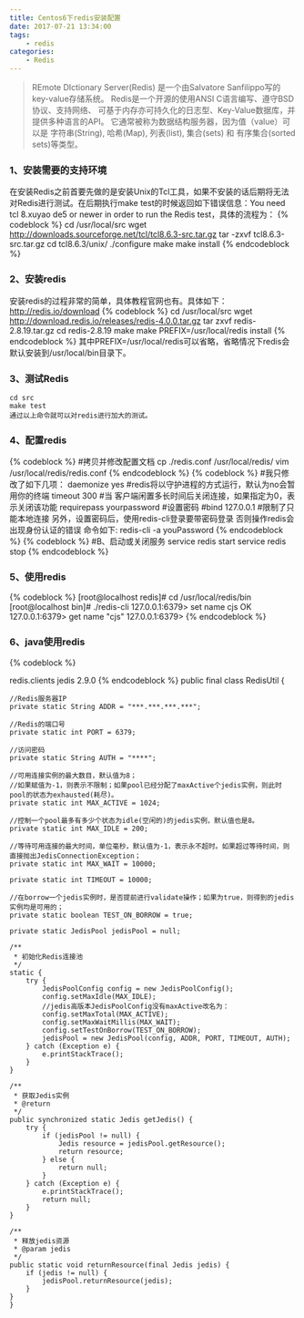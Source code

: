 ```yaml
---
title: Centos6下redis安装配置
date: 2017-07-21 13:34:00
tags:
	- redis
categories:
	- Redis
---
```

>REmote DIctionary Server(Redis)
>是一个由Salvatore Sanfilippo写的key-value存储系统。
>Redis是一个开源的使用ANSI C语言编写、遵守BSD协议、支持网络、
>可基于内存亦可持久化的日志型、Key-Value数据库，并提供多种语言的API。
>它通常被称为数据结构服务器，因为值（value）可以是 字符串(String), 哈希(Map),
> 列表(list), 集合(sets) 和 有序集合(sorted sets)等类型。
<!--more-->

### 1、安装需要的支持环境
在安装Redis之前首要先做的是安装Unix的Tcl工具，如果不安装的话后期将无法对Redis进行测试。在后期执行make test的时候返回如下错误信息：You need tcl 8.xuyao de5 or newer in order to run the Redis test，具体的流程为：
{% codeblock %}
cd /usr/local/src
wget http://downloads.sourceforge.net/tcl/tcl8.6.3-src.tar.gz
tar -zxvf tcl8.6.3-src.tar.gz
cd ​tcl8.6.3/unix/
./configure
make
make install
{% endcodeblock %}
### 2、安装redis
安装redis的过程非常的简单，具体教程官网也有。具体如下：http://redis.io/download
{% codeblock %}
cd /usr/local/src
wget http://download.redis.io/releases/redis-4.0.0.tar.gz
tar zxvf redis-2.8.19.tar.gz
cd redis-2.8.19
make
make PREFIX=/usr/local/redis install
{% endcodeblock %}
其中PREFIX=/usr/local/redis可以省略，省略情况下redis会默认安装到/usr/local/bin目录下。
### 3、测试Redis
	cd src
	make test
	通过以上命令就可以对redis进行加大的测试。
### 4、配置redis
{% codeblock %}
#拷贝并修改配置文档
cp ./redis.conf /usr/local/redis/
vim /usr/local/redis/redis.conf
{% endcodeblock %}
{% codeblock %}
#我只修改了如下几项：
daemonize yes #redis将以守护进程的方式运行，默认为no会暂用你的终端
timeout 300​ #当 客户端闲置多长时间后关闭连接，如果指定为0，表示关闭该功能
requirepass yourpassword #设置密码
#bind 127.0.0.1 #限制了只能本地连接
另外，设置密码后，使用redis-cli登录要带密码登录
否则操作redis会出现身份认证的错误
命令如下:
redis-cli -a youPassword
{% endcodeblock %}
{% codeblock %}
#B、启动或关闭服务
service redis start
service redis stop
{% endcodeblock %}
### 5、使用redis
{% codeblock %}
[root@localhost redis]# cd /usr/local/redis/bin
[root@localhost bin]# ./redis-cli
127.0.0.1:6379> set name cjs
OK
127.0.0.1:6379> get name
"cjs"
127.0.0.1:6379>
{% endcodeblock %}
### 6、java使用redis

{% codeblock %}
<!-- https://mvnrepository.com/artifact/redis.clients/jedis -->
<dependency>
    <groupId>redis.clients</groupId>
    <artifactId>jedis</artifactId>
    <version>2.9.0</version>
</dependency>
{% endcodeblock %}
	public final class RedisUtil {

    //Redis服务器IP
    private static String ADDR = "***.***.***.***";
    
    //Redis的端口号
    private static int PORT = 6379;
    
    //访问密码
    private static String AUTH = "****";
    
    //可用连接实例的最大数目，默认值为8；
    //如果赋值为-1，则表示不限制；如果pool已经分配了maxActive个jedis实例，则此时pool的状态为exhausted(耗尽)。
    private static int MAX_ACTIVE = 1024;
    
    //控制一个pool最多有多少个状态为idle(空闲的)的jedis实例，默认值也是8。
    private static int MAX_IDLE = 200;
    
    //等待可用连接的最大时间，单位毫秒，默认值为-1，表示永不超时。如果超过等待时间，则直接抛出JedisConnectionException；
    private static int MAX_WAIT = 10000;
    
    private static int TIMEOUT = 10000;
    
    //在borrow一个jedis实例时，是否提前进行validate操作；如果为true，则得到的jedis实例均是可用的；
    private static boolean TEST_ON_BORROW = true;
    
    private static JedisPool jedisPool = null;
    
    /**
     * 初始化Redis连接池
     */
    static {
        try {
            JedisPoolConfig config = new JedisPoolConfig();
    		config.setMaxIdle(MAX_IDLE);
    		//jedis高版本JedisPoolConfig没有maxActive改名为：
            config.setMaxTotal(MAX_ACTIVE);
            config.setMaxWaitMillis(MAX_WAIT);
            config.setTestOnBorrow(TEST_ON_BORROW);
            jedisPool = new JedisPool(config, ADDR, PORT, TIMEOUT, AUTH);
        } catch (Exception e) {
            e.printStackTrace();
        }
    }
    
    /**
     * 获取Jedis实例
     * @return
     */
    public synchronized static Jedis getJedis() {
        try {
            if (jedisPool != null) {
                Jedis resource = jedisPool.getResource();
                return resource;
            } else {
                return null;
            }
        } catch (Exception e) {
            e.printStackTrace();
            return null;
        }
    }
    
    /**
     * 释放jedis资源
     * @param jedis
     */
    public static void returnResource(final Jedis jedis) {
        if (jedis != null) {
            jedisPool.returnResource(jedis);
        }
    }
    }
